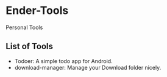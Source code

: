 # Ender-Tools
Personal Tools

## List of Tools

- Todoer: A simple todo app for Android.
- download-manager: Manage your Download folder nicely.
